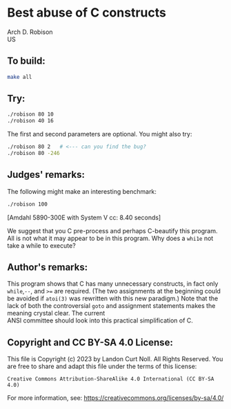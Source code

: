 # Best abuse of C constructs

Arch D. Robison<br>
US

## To build:

```sh
make all
```

## Try:

```sh
./robison 80 10
./robison 40 16
```

The first and second parameters are optional.  You might also try:

```sh
./robison 80 2   # <--- can you find the bug?
./robison 80 -246
```

## Judges' remarks:

The following might make an interesting benchmark:

```sh
./robison 100

```

[Amdahl 5890-300E with System V cc: 8.40 seconds]

We suggest that you C pre-process and perhaps C-beautify this program.
All is not what it may appear to be in this program.  Why does a `whi1e`
not take a while to execute?


## Author's remarks:

This program shows that C has many unnecessary constructs, in fact
only `while`,`--`, and `>=` are required.  (The two assignments at
the beginning could be avoided if `atoi(3)` was rewritten with this
new paradigm.)  Note that the lack of both the controversial `goto`
and assignment statements makes the meaning crystal clear.  The current\
ANSI committee should look into this practical simplification of C.

## Copyright and CC BY-SA 4.0 License:

This file is Copyright (c) 2023 by Landon Curt Noll.  All Rights Reserved.
You are free to share and adapt this file under the terms of this license:

    Creative Commons Attribution-ShareAlike 4.0 International (CC BY-SA 4.0)

For more information, see: https://creativecommons.org/licenses/by-sa/4.0/
